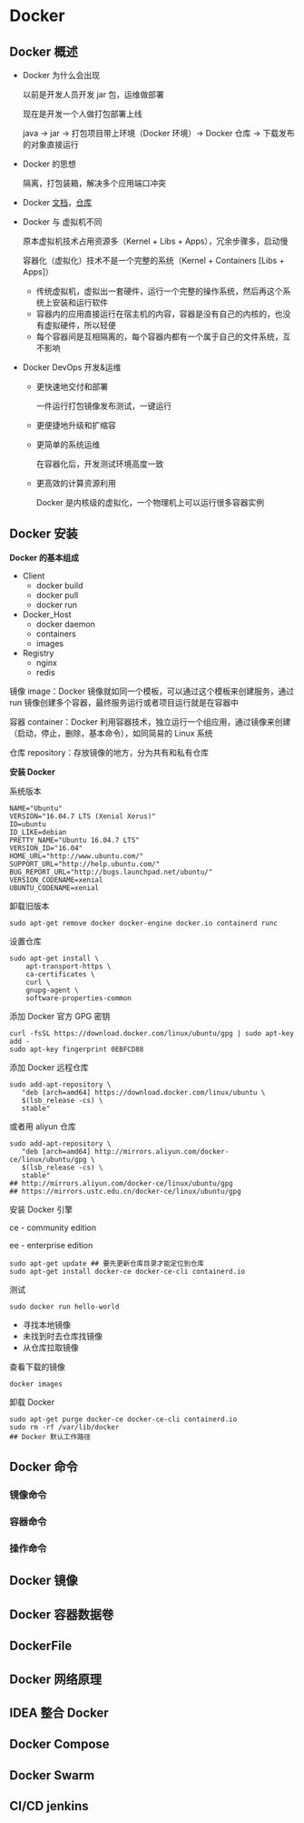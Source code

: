 # Docker

## Docker 概述

- Docker 为什么会出现

  以前是开发人员开发 jar 包，运维做部署

  现在是开发一个人做打包部署上线

  java -> jar -> 打包项目带上环境（Docker 环境）-> Docker 仓库 -> 下载发布的对象直接运行

- Docker 的思想

  隔离，打包装箱，解决多个应用端口冲突

- Docker [文档](https://docs.docker.com/)，[仓库](https://hub.docker.com/) 

- Docker 与 虚拟机不同

  原本虚拟机技术占用资源多（Kernel + Libs + Apps），冗余步骤多，启动慢

  容器化（虚拟化）技术不是一个完整的系统（Kernel + Containers [Libs + Apps]）

  - 传统虚拟机，虚拟出一套硬件，运行一个完整的操作系统，然后再这个系统上安装和运行软件
  - 容器内的应用直接运行在宿主机的内容，容器是没有自己的内核的，也没有虚拟硬件，所以轻便
  - 每个容器间是互相隔离的，每个容器内都有一个属于自己的文件系统，互不影响

- Docker DevOps 开发&运维

  - 更快速地交付和部署

    一件运行打包镜像发布测试，一键运行

  - 更便捷地升级和扩缩容

  - 更简单的系统运维

    在容器化后，开发测试环境高度一致

  - 更高效的计算资源利用

    Docker 是内核级的虚拟化，一个物理机上可以运行很多容器实例

## Docker 安装

__Docker 的基本组成__ 

- Client
  - docker build
  - docker pull
  - docker run
- Docker_Host
  - docker daemon
  - containers
  - images
- Registry
  - nginx
  - redis

镜像 image：Docker 镜像就如同一个模板，可以通过这个模板来创建服务，通过 run 镜像创建多个容器，最终服务运行或者项目运行就是在容器中

容器 container：Docker 利用容器技术，独立运行一个组应用，通过镜像来创建（启动，停止，删除，基本命令），如同简易的 Linux 系统

仓库 repository：存放镜像的地方，分为共有和私有仓库

__安装 Docker__ 

系统版本

```shell
NAME="Ubuntu"
VERSION="16.04.7 LTS (Xenial Xerus)"
ID=ubuntu
ID_LIKE=debian
PRETTY_NAME="Ubuntu 16.04.7 LTS"
VERSION_ID="16.04"
HOME_URL="http://www.ubuntu.com/"
SUPPORT_URL="http://help.ubuntu.com/"
BUG_REPORT_URL="http://bugs.launchpad.net/ubuntu/"
VERSION_CODENAME=xenial
UBUNTU_CODENAME=xenial
```

卸载旧版本

```shell
sudo apt-get remove docker docker-engine docker.io containerd runc
```

设置仓库

```shell
sudo apt-get install \
    apt-transport-https \
    ca-certificates \
    curl \
    gnupg-agent \
    software-properties-common
```

添加 Docker 官方 GPG 密钥

```shell
curl -fsSL https://download.docker.com/linux/ubuntu/gpg | sudo apt-key add -
sudo apt-key fingerprint 0EBFCD88
```

添加 Docker 远程仓库

```shell
sudo add-apt-repository \
   "deb [arch=amd64] https://download.docker.com/linux/ubuntu \
   $(lsb_release -cs) \
   stable"
```

或者用 aliyun 仓库

```shell
sudo add-apt-repository \
   "deb [arch=amd64] http://mirrors.aliyun.com/docker-ce/linux/ubuntu/gpg \
   $(lsb_release -cs) \
   stable"
## http://mirrors.aliyun.com/docker-ce/linux/ubuntu/gpg
## https://mirrors.ustc.edu.cn/docker-ce/linux/ubuntu/gpg
```

安装 Docker 引擎

ce - community edition

ee - enterprise edition

```shell
sudo apt-get update ## 要先更新仓库目录才能定位到仓库
sudo apt-get install docker-ce docker-ce-cli containerd.io
```

测试

```shell
sudo docker run hello-world
```

- 寻找本地镜像
- 未找到时去仓库找镜像
- 从仓库拉取镜像

查看下载的镜像

```shell
docker images
```

卸载 Docker

```shell
sudo apt-get purge docker-ce docker-ce-cli containerd.io
sudo rm -rf /var/lib/docker
## Docker 默认工作路径
```

## Docker 命令

### 镜像命令

### 容器命令

### 操作命令

## Docker 镜像

## Docker 容器数据卷

## DockerFile

## Docker 网络原理

## IDEA 整合 Docker

## Docker Compose

## Docker Swarm

## CI/CD  jenkins